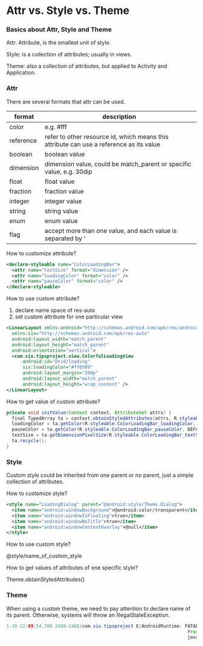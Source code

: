 Attr vs. Style vs. Theme
======================
### Basics about Attr, Style and Theme
Attr: Attribute, is the smallest unit of style.

Style: is a collection of attributes; usually in views.

Theme: also a collection of attributes, but applied to Activity and Application.

### Attr
There are several formats that attr can be used.

| format  | description |
| ------------- | ------------- |
| color  | e.g. #fff  |
| reference  | refer to other resource id, which means this attribute can use a reference as its value  |
| boolean  | boolean value  |
| dimension  | dimension value, could be match_parent or specific value, e.g. 30dip  |
| float  | float value  |
| fraction  | fraction value  |
| integer  | integer value  |
| string  | string value  |
| enum  | enum value  |
| flag  | accept more than one value, and each value is separated by ‘|’  |

How to customize attribute?

```xml
<declare-styleable name="ColorLoadingBar">
  <attr name="textSize" format="dimension" />
  <attr name="loadingColor" format="color" />
  <attr name="pauseColor" format="color" />
</declare-styleable>
```

How to use custom attribute?
1. declare name space of res-auto
2. set custom attribute for one particular view

```xml
<LinearLayout xmlns:android="http://schemas.android.com/apk/res/android"
  xmlns:six="http://schemas.android.com/apk/res-auto"
  android:layout_width="match_parent"
  android:layout_height="match_parent"
  android:orientation="vertical">
  <com.six.tipsproject.view.ColorfulLoadingView
      android:id="@+id/loading"
      six:loadingColor="#ff0999"
      android:layout_margin="20dp"
      android:layout_width="match_parent"
      android:layout_height="wrap_content" />
</LinearLayout>
```

How to get value of custom attribute?

```java
private void initValue(Context context, AttributeSet attrs) {
  final TypedArray ta = context.obtainStyledAttributes(attrs, R.styleable.ColorLoadingBar);
  loadingColor = ta.getColor(R.styleable.ColorLoadingBar_loadingColor, DEFAULT_LOADING_COLOR);
  pauseColor = ta.getColor(R.styleable.ColorLoadingBar_pauseColor, DEFAULT_PAUSE_COLOR);
  textSize = ta.getDimensionPixelSize(R.styleable.ColorLoadingBar_textSize, DEFAULT_TEXT_SIZE);
  ta.recycle();
}
```

### Style

Custom style could be inherited from one parent or no parent, just a simple collection of attributes.

How to customize style?

```xml
<style name="LoadingDialog" parent="@android:style/Theme.Dialog">
  <item name="android:windowBackground">@android:color/transparent</item>
  <item name="android:windowIsFloating">true</item>
  <item name="android:windowNoTitle">true</item>
  <item name="android:windowContentOverlay">@null</item>
</style>
```

How to use custom style?

@style/name_of_custom_style

How to get values of attributes of one specific style?

Theme.obtainStyledAttributes()


### Theme

When using a custom theme, we need to pay attention to declare name of its parent. Otherwise, systems will throw an IllegalStateException.

```java
1-30 22:09:54.706 2488-2488/com.six.tipsproject E/AndroidRuntime: FATAL EXCEPTION: main
                                                                   Process: com.six.tipsproject, PID: 2488
                                                                   java.lang.RuntimeException: Unable to start activity ComponentInfo{com.six.tipsproject/com.six.tipsproject.drawer.DrawerActivity}: java.lang.IllegalStateException: You need to use a Theme.AppCompat theme (or descendant) with this activity.
```



